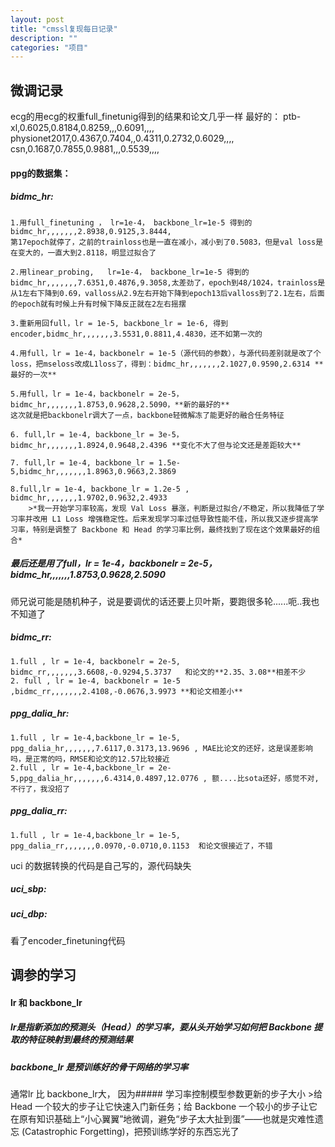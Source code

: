 ```yaml
---
layout: post
title: "cmssl复现每日记录"
description: ""
categories: "项目"
---
```

## 微调记录
ecg的用ecg的权重full_finetunig得到的结果和论文几乎一样
最好的：
ptb-xl,0.6025,0.8184,0.8259,,,0.6091,,,,
physionet2017,0.4367,0.7404,,0.4311,0.2732,0.6029,,,,
csn,0.1687,0.7855,0.9881,,,0.5539,,,,
#### ppg的数据集：
##### bidmc_hr:
    1.用full_finetuning ， lr=1e-4， backbone_lr=1e-5 得到的bidmc_hr,,,,,,,2.8938,0.9125,3.8444,
    第17epoch就停了，之前的trainloss也是一直在减小，减小到了0.5083，但是val loss是在变大的，一直大到2.8118，明显过拟合了

    2.用linear_probing,   lr=1e-4， backbone_lr=1e-5 得到的bidmc_hr,,,,,,,7.6351,0.4876,9.3058,太差劲了，epoch到48/1024，trainloss是从1左右下降到0.69，valloss从2.9左右开始下降到epoch13后valloss到了2.1左右，后面的epoch就有时候上升有时候下降反正就在2左右摇摆

    3.重新用回full，lr = 1e-5, backbone_lr = 1e-6, 得到encoder,bidmc_hr,,,,,,,3.5531,0.8811,4.4830，还不如第一次的

    4.用full，lr = 1e-4，backbonelr = 1e-5（源代码的参数），与源代码差别就是改了个loss，把mseloss改成L1loss了，得到：bidmc_hr,,,,,,,2.1027,0.9590,2.6314 **最好的一次**

    5.用full，lr = 1e-4，backbonelr = 2e-5，bidmc_hr,,,,,,,1.8753,0.9628,2.5090，**新的最好的**
    这次就是把backbonelr调大了一点，backbone轻微解冻了能更好的融合任务特征

    6. full,lr = 1e-4, backbone_lr = 3e-5，bidmc_hr,,,,,,,1.8924,0.9648,2.4396 **变化不大了但与论文还是差距较大**
   
    7. full,lr = 1e-4, backbone_lr = 1.5e-5,bidmc_hr,,,,,,,1.8963,0.9663,2.3869

    8.full,lr = 1e-4, backbone_lr = 1.2e-5 , bidmc_hr,,,,,,,1.9702,0.9632,2.4933
        >*我一开始学习率较高，发现 Val Loss 暴涨，判断是过拟合/不稳定，所以我降低了学习率并改用 L1 Loss 增强稳定性。后来发现学习率过低导致性能不佳，所以我又逐步提高学习率，特别是调整了 Backbone 和 Head 的学习率比例，最终找到了现在这个效果最好的组合*
##### 最后还是用了full，lr = 1e-4，backbonelr = 2e-5，bidmc_hr,,,,,,,1.8753,0.9628,2.5090
师兄说可能是随机种子，说是要调优的话还要上贝叶斯，要跑很多轮......呃..我也不知道了

##### bidmc_rr:
    1.full , lr = 1e-4, backbonelr = 2e-5, bidmc_rr,,,,,,,3.6608,-0.9294,5.3737   和论文的**2.35、3.08**相差不少
    2. full , lr = 1e-4, backbonelr = 1e-5 ,bidmc_rr,,,,,,,2.4108,-0.0676,3.9973 **和论文相差小**
##### ppg_dalia_hr:
    1.full , lr = 1e-4,backbone_lr = 1e-5, ppg_dalia_hr,,,,,,,7.6117,0.3173,13.9696 , MAE比论文的还好，这是误差影响吗，是正常的吗，RMSE和论文的12.57比较接近
    2.full , lr = 1e-4,backbone_lr = 2e-5,ppg_dalia_hr,,,,,,,6.4314,0.4897,12.0776 , 额....比sota还好，感觉不对,不行了，我没招了
##### ppg_dalia_rr:
    1.full , lr = 1e-4,backbone_lr = 1e-5, ppg_dalia_rr,,,,,,,0.0970,-0.0710,0.1153  和论文很接近了，不错

uci 的数据转换的代码是自己写的，源代码缺失
##### uci_sbp:
##### uci_dbp:






看了encoder_finetuning代码

## 调参的学习
#### lr 和 backbone_lr
##### lr是指新添加的预测头（Head）的学习率，要从头开始学习如何把 Backbone 提取的特征映射到最终的预测结果
##### backbone_lr 是预训练好的骨干网络的学习率
通常lr 比 backbone_lr大， 因为##### 学习率控制模型参数更新的步子大小
    >给 Head 一个较大的步子让它快速入门新任务；给 Backbone 一个较小的步子让它在原有知识基础上“小心翼翼”地微调，避免“步子太大扯到蛋”——也就是灾难性遗忘 (Catastrophic Forgetting)，把预训练学好的东西忘光了

